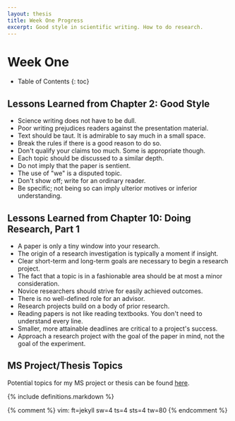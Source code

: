 ```yaml
---
layout: thesis
title: Week One Progress
excerpt: Good style in scientific writing. How to do research.
---
```


# Week One

* Table of Contents
{: toc}

## Lessons Learned from Chapter 2: Good Style
* Science writing does not have to be dull.
* Poor writing prejudices readers against the presentation material.
* Text should be taut. It is admirable to say much in a small space.
* Break the rules if there is a good reason to do so.
* Don't qualify your claims too much. Some is appropriate though.
* Each topic should be discussed to a similar depth.
* Do not imply that the paper is sentient.
* The use of "we" is a disputed topic.
* Don't show off; write for an ordinary reader.
* Be specific; not being so can imply ulterior motives or inferior
  understanding.

## Lessons Learned from Chapter 10: Doing Research, Part 1
* A paper is only a tiny window into your research.
* The origin of a research investigation is typically a moment if insight.
* Clear short-term and long-term goals are necessary to begin a research
  project.
* The fact that a topic is in a fashionable area should be at most a minor
  consideration.
* Novice researchers should strive for easily achieved outcomes.
* There is no well-defined role for an advisor.
* Research projects build on a body of prior research.
* Reading papers is not like reading textbooks. You don't need to understand
  every line.
* Smaller, more attainable deadlines are critical to a project's success.
* Approach a research project with the goal of the paper in mind, not the goal
  of the experiment.

## MS Project/Thesis Topics
Potential topics for my MS project or thesis can be found
[here](/thesis/projects).

{% include definitions.markdown %}

{% comment %}
vim: ft=jekyll sw=4 ts=4 sts=4 tw=80
{% endcomment %}
